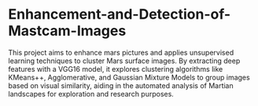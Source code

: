 # Enhancement-and-Detection-of-Mastcam-Images

This project aims to enhance mars pictures and applies unsupervised learning techniques to cluster Mars surface images. By extracting deep features with a VGG16 model, it explores clustering algorithms like KMeans++, Agglomerative, and Gaussian Mixture Models to group images based on visual similarity, aiding in the automated analysis of Martian landscapes for exploration and research purposes.
